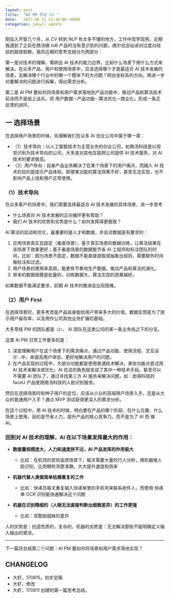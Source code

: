 ```yaml
---
layout: post
title:  "AI PM 手记（1）"
date:   2017-08-11 22:30:00 +0800
categories: jekyll update
---
```


刚加入开智几个月，从 CV 转到 NLP 有太多不懂的地方，工作中现学现用，近期我遇到了之前在商汤做 toB 产品时没有意识到的问题，偶尔也会钻进对过度对经验的路径依赖，我将近期的思考总结分为两部分：

第一是对技术的理解，需明白 AI 技术的能力边界，比如什么场景下用什么方式来解决。在众多产品、用户和使用场景中，应该选择哪个才是最适合 AI 技术发展的场景，去解决哪个行业中的哪一个模块下的大问题？明白坐标系的方向，再进一步对要解决的问题进行拆解，得出需求分析。

第二是 AI PM 要如何将场景和用户需求落地到产品功能中，推动产品和算法技术前进而不是纸上谈兵，将 用户数据--产品功能--算法优化--商业化，形成一条正反馈的闭环。


## 一 选择场景

在选择用户场景的时候，先理解我们在众多 AI 创业公司中属于哪一类：

- （1）技术导向：以人工智能技术为主营业务的创业公司，如商汤科技是以视觉识别为技术导向的公司，大多是对其他互联网公司提供 AI 技术服务，对 AI 技术的要求极高。
- （2）用户导向：自身产品业务解决了在某个场景下的用户痛点，而融入 AI 技术的目的是提示产品体验。即便某功能的算法效果不好，甚至无法实现，也不影响产品上线和用户正常使用。



### （1）技术导向

在众多客户的场景中，我们需要选择最适合 AI 技术发展的具体场景，进一步思考

- 什么场景对 AI 技术发展的正向循环更有帮助？
- 我们 AI 技术的优势和劣势是什么？如何发挥得更极致？


AI 算法的启动和优化，最重要的是人才和数据，并且对数据是有要求的：

1. 应用场景真实且固定（垂直场景），基于真实场景的数据训练，让算法结果在该场景下效果更好；基于垂直场景的数据能节省 AI 工程师和标注团队的时间，比如：因为场景不固定，数据不能直接提取或抽象出规则，需要额外时间做标注和过滤。
2. 用户场景的使用率高频，能更有节奏地生产数据，推动产品和算法的演化。
3. 带来的数据规模是批量的，训练数据大，算法实现的效果越好。

如果数据不能满足要求，前期 AI 技术的推进会比较困难。


### （2）用户 First

在选择场景时，更多考虑是产品自身能给用户带来多大的价值，数据反馈是为了提示用户留存率，以及用作公司其他业务扩展的基础。

大多常规 PM 的团队都是`（2）`， AI 团队在这类公司的某一条业务线之下的分支。

这类 AI PM 日常工作更多的是：

1. 深度理解用户在这个场景下的需求痛点，通过产品功能、使用流程、交互设计...中，来提高用户体验，更好地解决用户的问题。
2. 在产品实现的过程中，大部分功能都是使用普通技术解决，某些功能点尝试用 AI 技术来解决或优化，AI 在这的角色就变成了其中一种技术手段。甚至可以不需要 AI 团队了，通过寻找第三方 AI 服务来解决问题，如：脸萌科技的 faceU 产品使用商汤科技的人脸识别服务。



然后在选择场景时和种子用户的定位，应该从小众的高端用户场景入手，还是从大众的普通用户入手？通过 MVP 测试获得更深入的需求分析。

在这个过程中，用 AI 技术的时候，明白要在产品的哪个阶段、在什么位置、什么场景上使用，目的是节省人力，提升产品的核心竞争力。而不是为了 AI 而 做 AI。

### 回到对 AI 技术的理解，AI 在以下场景发挥最大的作用：

- **数据量规模庞大，人力和速度拼不过，AI 产品发挥的作用极大**
	- 比如：在机场的安防监控场景下，每天需要大量的行人分析，用机器做人脸识别，比肉眼检测更准确，大大提升速度和效率

- **机器代替人类做简单枯燥重复的工作**
	- 比如：快递员每天重复输入快递单里的手机号来联系收件人，而使用 快递单 OCR 识别能快速解决这个问题

- **机器在识别精细的（人眼无法直接判断出细微差异）的工作更强**
	- 比如：双胞胎姐妹的差异

人的优势是：创造性质的，复杂的，机器的劣势是：无法解决那些不能明确定义输入输出的需求。



---

下一篇将总结第二个问题：AI PM 要如何将场景和用户需求落地实现？


## CHANGELOG

- 大虾，170815，初步定稿
- 大虾，修改
- 大虾，170811 创建的第一篇思考总结。